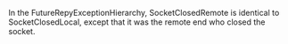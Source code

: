 In the FutureRepyExceptionHierarchy, SocketClosedRemote is identical to SocketClosedLocal, except that it was the remote end who closed the socket.
